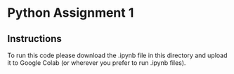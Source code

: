 # Python Assignment 1

## Instructions
To run this code please download the .ipynb file in this directory and upload it to Google Colab (or wherever you prefer to run .ipynb files).
